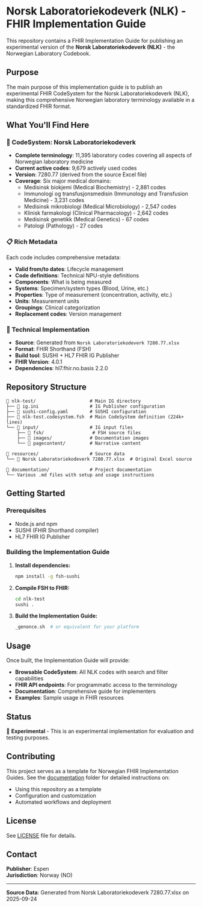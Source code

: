 # Norsk Laboratoriekodeverk (NLK) - FHIR Implementation Guide

This repository contains a FHIR Implementation Guide for publishing an experimental version of the **Norsk Laboratoriekodeverk (NLK)** - the Norwegian Laboratory Codebook.

## Purpose

The main purpose of this implementation guide is to publish an experimental FHIR CodeSystem for the Norsk Laboratoriekodeverk (NLK), making this comprehensive Norwegian laboratory terminology available in a standardized FHIR format.

## What You'll Find Here

### 🧬 CodeSystem: Norsk Laboratoriekodeverk

- **Complete terminology**: 11,395 laboratory codes covering all aspects of Norwegian laboratory medicine
- **Current active codes**: 9,679 actively used codes
- **Version**: 7280.77 (derived from the source Excel file)
- **Coverage**: Six major medical domains:
  - Medisinsk biokjemi (Medical Biochemistry) - 2,881 codes
  - Immunologi og transfusjonsmedisin (Immunology and Transfusion Medicine) - 3,231 codes  
  - Medisinsk mikrobiologi (Medical Microbiology) - 2,547 codes
  - Klinisk farmakologi (Clinical Pharmacology) - 2,642 codes
  - Medisinsk genetikk (Medical Genetics) - 67 codes
  - Patologi (Pathology) - 27 codes

### 📋 Rich Metadata

Each code includes comprehensive metadata:

- **Valid from/to dates**: Lifecycle management
- **Code definitions**: Technical NPU-style definitions
- **Components**: What is being measured
- **Systems**: Specimen/system types (Blood, Urine, etc.)
- **Properties**: Type of measurement (concentration, activity, etc.)
- **Units**: Measurement units
- **Groupings**: Clinical categorization
- **Replacement codes**: Version management

### 🔧 Technical Implementation

- **Source**: Generated from `Norsk Laboratoriekodeverk 7280.77.xlsx`
- **Format**: FHIR Shorthand (FSH)
- **Build tool**: SUSHI + HL7 FHIR IG Publisher
- **FHIR Version**: 4.0.1
- **Dependencies**: hl7.fhir.no.basis 2.2.0

## Repository Structure

```text
📁 nlk-test/                    # Main IG directory
├── 📄 ig.ini                   # IG Publisher configuration
├── 📄 sushi-config.yaml        # SUSHI configuration
├── 📄 nlk-test.codesystem.fsh  # Main CodeSystem definition (224k+ lines)
└── 📁 input/                   # IG input files
    ├── 📁 fsh/                  # FSH source files
    ├── 📁 images/              # Documentation images
    └── 📁 pagecontent/         # Narrative content

📁 resources/                   # Source data
└── 📄 Norsk Laboratoriekodeverk 7280.77.xlsx  # Original Excel source

📁 documentation/               # Project documentation
└── Various .md files with setup and usage instructions
```

## Getting Started

### Prerequisites

- Node.js and npm
- SUSHI (FHIR Shorthand compiler)
- HL7 FHIR IG Publisher

### Building the Implementation Guide

1. **Install dependencies:**

   ```bash
   npm install -g fsh-sushi
   ```

2. **Compile FSH to FHIR:**

   ```bash
   cd nlk-test
   sushi .
   ```

3. **Build the Implementation Guide:**

   ```bash
   _genonce.sh  # or equivalent for your platform
   ```

## Usage

Once built, the Implementation Guide will provide:

- **Browsable CodeSystem**: All NLK codes with search and filter capabilities
- **FHIR API endpoints**: For programmatic access to the terminology
- **Documentation**: Comprehensive guide for implementers
- **Examples**: Sample usage in FHIR resources

## Status

🚧 **Experimental** - This is an experimental implementation for evaluation and testing purposes.

## Contributing

This project serves as a template for Norwegian FHIR Implementation Guides. See the [documentation](documentation/) folder for detailed instructions on:

- Using this repository as a template
- Configuration and customization
- Automated workflows and deployment

## License

See [LICENSE](LICENSE) file for details.

## Contact

**Publisher**: Espen  
**Jurisdiction**: Norway (NO)

---

**Source Data**: Generated from Norsk Laboratoriekodeverk 7280.77.xlsx on 2025-09-24
